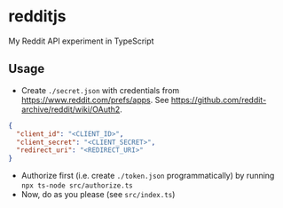 # redditjs

My Reddit API experiment in TypeScript

## Usage

- Create `./secret.json` with credentials from <https://www.reddit.com/prefs/apps>. See <https://github.com/reddit-archive/reddit/wiki/OAuth2>.

```json
{
  "client_id": "<CLIENT_ID>",
  "client_secret": "<CLIENT_SECRET>",
  "redirect_uri": "<REDIRECT_URI>"
}
```

- Authorize first (i.e. create `./token.json` programmatically) by running `npx ts-node src/authorize.ts`
- Now, do as you please (see `src/index.ts`)
